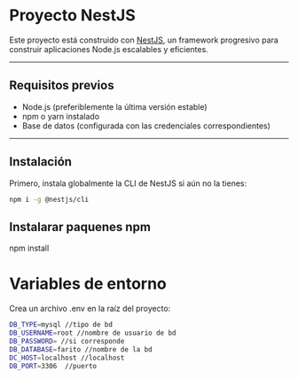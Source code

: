 # Proyecto NestJS

Este proyecto está construido con [NestJS](https://nestjs.com), un framework progresivo para construir aplicaciones Node.js escalables y eficientes.

---

## Requisitos previos

- Node.js (preferiblemente la última versión estable)
- npm o yarn instalado
- Base de datos (configurada con las credenciales correspondientes)

---

## Instalación

Primero, instala globalmente la CLI de NestJS si aún no la tienes:

```bash
npm i -g @nestjs/cli
```

## Instalarar paquenes npm

npm install

# Variables de entorno

Crea un archivo .env en la raíz del proyecto:

```bash
DB_TYPE=mysql //tipo de bd
DB_USERNAME=root //nombre de usuario de bd
DB_PASSWORD= //si corresponde
DB_DATABASE=farito //nombre de la bd
DC_HOST=localhost //localhost
DB_PORT=3306  //puerto
```
